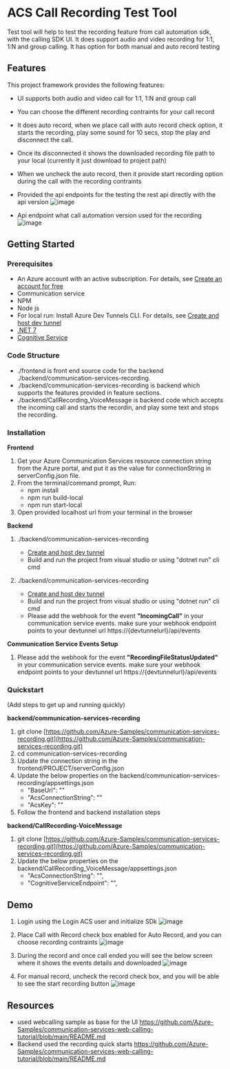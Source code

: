# ACS Call Recording Test Tool

Test tool will help to test the recording feature from call automation sdk, with the calling SDK UI. It does support audio and video recording for 1:1, 1:N and group calling.
It has option for both manual and auto record testing

## Features

This project framework provides the following features:

* UI supports both audio and video call for 1:1, 1:N and group call
* You can choose the different recording contraints for your call record
* It does auto record, when we place call with auto record check option, it starts the recording, play some sound for 10 secs, stop the play and disconnect the call.
* Once its disconnected it shows the downloaded recording file path to your local (currently it just download to project path)
* When we uncheck the auto record, then it provide start recording option during the call with the recording contraints
* Provided the api endpoints for the testing the rest api directly with the api version
  ![image](https://github.com/Azure-Samples/communication-services-recording/assets/146493756/3cc34b48-b371-48b9-8e88-a187256fc0ef)

* Api endpoint what call automation version used for the recording
  ![image](https://github.com/Azure-Samples/communication-services-recording/assets/146493756/db2a4afc-cea4-4a8e-905b-2ba7da7e4ea2)


## Getting Started

### Prerequisites

* An Azure account with an active subscription. For details, see [Create an account for free](https://aka.ms/Mech-Azureaccount) 
* Communication service
* NPM
* Node js
* For local run: Install Azure Dev Tunnels CLI. For details, see [Create and host dev tunnel](https://learn.microsoft.com/en-us/azure/developer/dev-tunnels/get-started?tabs=windows)
* [.NET 7](https://dotnet.microsoft.com/download)
* [Cognitive Service ](https://learn.microsoft.com/en-us/azure/search/search-create-service-portal)

### Code Structure
* ./frontend is front end source code for the backend ./backend/communication-services-recording.
* ./backend/communication-services-recording is backend which supports the features provided in feature sections.
* ./backend/CallRecording_VoiceMessage is backend code which accepts the incoming call and starts the recordin, and play some text and stops the recording.

### Installation

**Frontend**
1. Get your Azure Communication Services resource connection string from the Azure portal, and put it as the value for connectionString in serverConfig.json file.
2. From the terminal/command prompt, Run:
   * npm install
   * npm run build-local
   * npm run start-local
4. Open provided localhost url from your terminal in the browser

**Backend**

  1. ./backend/communication-services-recording
     
      * [Create and host dev tunnel](https://learn.microsoft.com/en-us/azure/developer/dev-tunnels/get-started?tabs=windows)
      * Build and run the project from visual studio or using "dotnet run" cli cmd
    
  2. ./backend/communication-services-recording

      * [Create and host dev tunnel](https://learn.microsoft.com/en-us/azure/developer/dev-tunnels/get-started?tabs=windows)
      * Build and run the project from visual studio or using "dotnet run" cli cmd
      * Please add the webhook for the event **"IncomingCall"** in your communication service events. make sure your webhook endpoint points to your devtunnel url https://{devtunnelurl}/api/events

**Communication Service Events Setup**
1. Please add the webhook for the event **"RecordingFileStatusUpdated"** in your communication service events. make sure your webhook endpoint points to your devtunnel url https://{devtunnelurl}/api/events
### Quickstart
(Add steps to get up and running quickly)

**backend/communication-services-recording**

1. git clone [https://github.com/Azure-Samples/communication-services-recording.git](https://github.com/Azure-Samples/communication-services-recording.git)
2. cd communication-services-recording
3. Update the connection string in the frontend/PROJECT/serverConfig.json
4. Update the below properties on the backend/communication-services-recording/appsettings.json
    - "BaseUrl": "<your devtunnel url>"
    - "AcsConnectionString": "<your Azure communication service connectionstring>"
    - "AcsKey": "<your Azure communication service connectionstring>"
6. Follow the frontend and backend installation steps
   
**backend/CallRecording-VoiceMessage**

1. git clone [https://github.com/Azure-Samples/communication-services-recording.git](https://github.com/Azure-Samples/communication-services-recording.git)
2. Update the below properties on the backend/CallRecording_VoiceMessage/appsettings.json
   - "AcsConnectionString": "<your Azure communication service connectionstring>",
   - "CognitiveServiceEndpoint": "<your cognitive service endpoint>",  


## Demo

1. Login using the Login ACS user and initialize SDk
   ![image](https://github.com/Azure-Samples/communication-services-recording/assets/146493756/aebaca67-cbcc-4485-910e-bbe9c62d3858)

2. Place Call with Record check box enabled for Auto Record, and you can choose recording contraints
   ![image](https://github.com/Azure-Samples/communication-services-recording/assets/146493756/9e2fc59a-7795-4812-ae22-4c2183df47a0)
3. During the record and once call ended you will see the below screen where it shows the events details and downloaded
   ![image](https://github.com/Azure-Samples/communication-services-recording/assets/146493756/a0e1fcf2-c9b2-45a2-bb73-9ed9549ce42f)

4. For manual record, uncheck the record check box, and you will be able to see the start recording button
   ![image](https://github.com/Azure-Samples/communication-services-recording/assets/146493756/b83fe7b6-2578-4e9c-9217-fd99004a9b24)


## Resources

* used webcalling sample as base for the UI https://github.com/Azure-Samples/communication-services-web-calling-tutorial/blob/main/README.md
* Backend used the recording quick starts https://github.com/Azure-Samples/communication-services-web-calling-tutorial/blob/main/README.md
